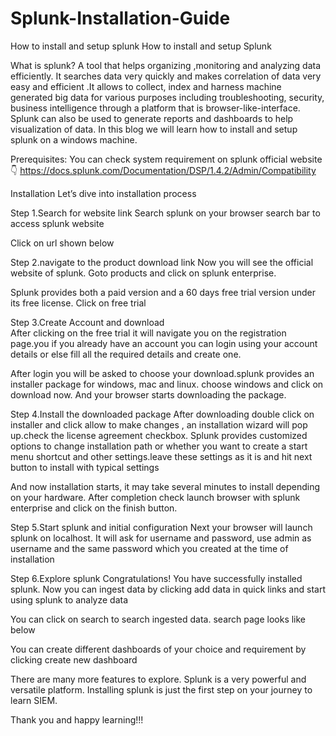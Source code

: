 # Splunk-Installation-Guide
How to install and setup splunk
                 How to install and setup Splunk






What is splunk?
A tool that helps organizing ,monitoring and analyzing data efficiently. It searches data very quickly and  makes correlation of data very easy and efficient .It allows to collect, index and harness machine generated big data for various purposes including troubleshooting, security, business intelligence through a platform that is browser-like-interface. Splunk can also be used to generate reports and dashboards to help visualization of data.
In this blog we will learn how to install and setup splunk on a windows machine.

Prerequisites: 
You can check system requirement on splunk official website👇
https://docs.splunk.com/Documentation/DSP/1.4.2/Admin/Compatibility

Installation 
Let’s dive into installation process

Step 1.Search for website link
Search splunk on your browser search bar to access splunk website



Click on url shown below




Step 2.navigate to the product download link 
Now you will see the official website of splunk. Goto products and click on splunk enterprise.

Splunk provides both a paid version and  a 60 days free trial version under its free license. Click on free trial


Step 3.Create Account and download  
After clicking on the free trial it will navigate you on the registration page.you if you already have an account you can login using your account details or else fill all the required details and create one.

After login you will be asked to choose your download.splunk provides an installer package for windows, mac and linux. choose windows and click on download now. And your browser starts downloading the package.


Step 4.Install the downloaded package 
After downloading double click on installer and click  allow to make changes , an installation wizard will pop up.check the license agreement checkbox. Splunk provides customized options to change installation path or whether you want to create a start menu shortcut and other settings.leave these settings as it is and hit next button to install with typical settings

And now installation starts, it may take several minutes to install depending on your hardware. After completion check launch browser with splunk enterprise and click on the finish button. 


Step 5.Start splunk and initial configuration
Next your browser will launch splunk on localhost. It will  ask for username and password, use admin as username and the same password which you created at the time of installation 

Step 6.Explore splunk
Congratulations! You have successfully installed splunk. Now you can ingest data by clicking add data in quick links and start using splunk to analyze data


You can click on search to search ingested data. search page looks like below


You can create different dashboards of your choice and requirement by clicking create new dashboard


There are many more features to explore. Splunk is a very powerful and versatile platform. Installing splunk is just the first step on your journey to learn SIEM.

Thank you and happy learning!!!


